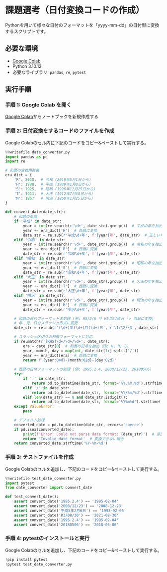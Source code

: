 # 課題選考（日付変換コードの作成）
Pythonを用いて様々な日付のフォーマットを「yyyy-mm-dd」の日付型に変換するスクリプトです。

## 必要な環境
- [Google Colab](https://colab.research.google.com/)
- Python 3.10.12
- 必要なライブラリ: `pandas`, `re`, `pytest`

## 実行手順
### 手順 1: Google Colab を開く
[Google Colab](https://colab.research.google.com/)からノートブックを新規作成する

### 手順 2: 日付変換をするコードのファイルを作成
Google Colabのセル内に下記のコードをコピー&ペーストして実行する。
```python
%%writefile date_converter.py
import pandas as pd
import re

# 和暦の変換用辞書
era_dict = {
    'R': 2018,  # 令和 (2019年5月1日から)
    'H': 1988,  # 平成 (1989年1月8日から)
    'S': 1925,  # 昭和 (1926年12月25日から)
    'T': 1911,  # 大正 (1912年7月30日から)
    'M': 1867   # 明治 (1868年1月25日から)
}

def convert_date(date_str):
    # 和暦の処理
    if '平成' in date_str:
        year = int(re.search(r'\d+', date_str).group())  # 平成の年を抽出
        year += era_dict['H']  # 西暦に変換
        date_str = re.sub(r'平成\d+年', f'{year}年', date_str)  # 正しい年を置換
    elif '令和' in date_str:
        year = int(re.search(r'\d+', date_str).group())  # 令和の年を抽出
        year += era_dict['R']  # 西暦に変換
        date_str = re.sub(r'令和\d+年', f'{year}年', date_str)
    elif '昭和' in date_str:
        year = int(re.search(r'\d+', date_str).group())  # 昭和の年を抽出
        year += era_dict['S']  # 西暦に変換
        date_str = re.sub(r'昭和\d+年', f'{year}年', date_str)
    elif '大正' in date_str:
        year = int(re.search(r'\d+', date_str).group())  # 大正の年を抽出
        year += era_dict['T']  # 西暦に変換
        date_str = re.sub(r'大正\d+年', f'{year}年', date_str)
    elif '明治' in date_str:
        year = int(re.search(r'\d+', date_str).group())  # 明治の年を抽出
        year += era_dict['M']  # 西暦に変換
        date_str = re.sub(r'明治\d+年', f'{year}年', date_str)

    # 和暦の日付フォーマットの処理 (例: H5/2/6 や H5年2月6日 -> 西暦に変換)
    # 年、月、日をスラッシュ形式に変更
    date_str = re.sub(r'(\d+)年(\d+)月(\d+)日', r'\1/\2/\3', date_str)

    # スラッシュ区切りの和暦フォーマットに対応
    if re.match(r'[RHS]\d+/\d+/\d+', date_str):
        era = date_str[0]  # 和暦の記号を抽出（例: H, R, S）
        year, month, day = map(int, date_str[1:].split('/'))
        year += era_dict[era]  # 西暦に変換
        return f'{year:04d}-{month:02d}-{day:02d}'
    
    # 西暦の日付フォーマットの処理 (例: 1995.2.4, 2008/12/23, 20180506)
    try:
        if '.' in date_str:
            return pd.to_datetime(date_str, format='%Y.%m.%d').strftime('%Y-%m-%d')
        elif '/' in date_str:
            return pd.to_datetime(date_str, format='%Y/%m/%d').strftime('%Y-%m-%d')
        elif len(date_str) == 8 and date_str.isdigit():
            return pd.to_datetime(date_str, format='%Y%m%d').strftime('%Y-%m-%d')
    except ValueError:
        pass

    # デフォルト処理
    converted_date = pd.to_datetime(date_str, errors='coerce')
    if pd.isna(converted_date):
        print(f"Error: Could not parse date format: {date_str}")  # 原因を出力
        return 'Invalid date format'  # 変換できない場合
    return converted_date.strftime('%Y-%m-%d')
```

### 手順 3: テストファイルを作成
Google Colabのセルを追加し、下記のコードをコピー&ペーストして実行する。
```python
%%writefile test_date_converter.py
import pytest
from date_converter import convert_date

def test_convert_date():
    assert convert_date('1995.2.4') == '1995-02-04'
    assert convert_date('2008/12/23') == '2008-12-23'
    assert convert_date('平成5年2月6日') == '1993-02-06'
    assert convert_date('R3/08/30') == '2021-08-30'
    assert convert_date('1995.2.4') == '1995-02-04'
    assert convert_date('20180506') == '2018-05-06'
```

### 手順 4: pytestのインストールと実行
Google Colabのセルを追加し、下記のコードをコピー&ペーストして実行する。
```python
!pip install pytest
!pytest test_date_converter.py
```
